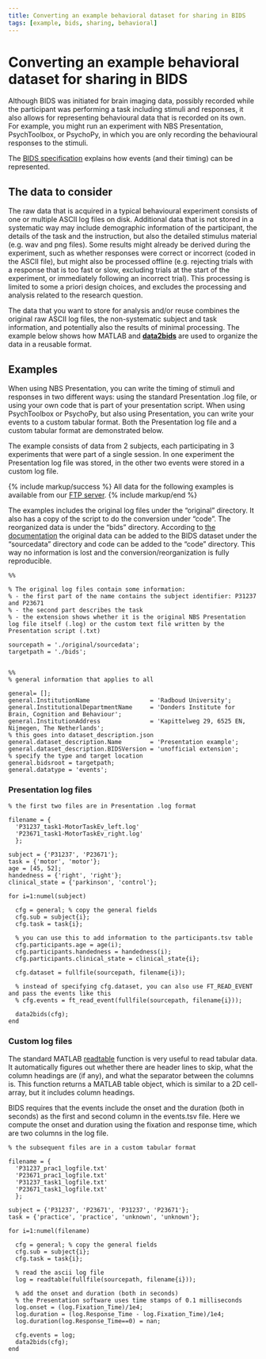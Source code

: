 ```yaml
---
title: Converting an example behavioral dataset for sharing in BIDS
tags: [example, bids, sharing, behavioral]
---
```


# Converting an example behavioral dataset for sharing in BIDS

Although BIDS was initiated for brain imaging data, possibly recorded while the participant was performing a task including stimuli and responses, it also allows for representing behavioural data that is recorded on its own. For example, you might run an experiment with NBS Presentation, PsychToolbox, or PsychoPy, in which you are only recording the behavioural responses to the stimuli.

The [BIDS specification](https://bids-specification.readthedocs.io/en/stable/04-modality-specific-files/) explains how events (and their timing) can be represented.

## The data to consider

The raw data that is acquired in a typical behavioural experiment consists of one or multiple ASCII log files on disk. Additional data that is not stored in a systematic way may include demographic information of the participant, the details of the task and the instruction, but also the detailed stimulus material (e.g. wav and png files). Some results might already be derived during the experiment, such as whether responses were correct or incorrect (coded in the ASCII file), but might also be processed offline (e.g. rejecting trials with a response that is too fast or slow, excluding trials at the start of the experiment, or immediately following an incorrect trial). This processing is limited to some a priori design choices, and excludes the processing and analysis related to the research question.

The data that you want to store for analysis and/or reuse combines the original raw ASCII log files, the non-systematic subject and task information, and potentially also the results of minimal processing. The example below shows how MATLAB and **[data2bids](https://github.com/fieldtrip/fieldtrip/blob/release/data2bids.m)** are used to organize the data in a reusable format.

## Examples

When using NBS Presentation, you can write the timing of stimuli and responses in two different ways: using the standard Presentation .log file, or using your own code that is part of your presentation script. When using PsychToolbox or PsychoPy, but also using Presentation, you can write your events to a custom tabular format. Both the Presentation log file and a custom tabular format are demonstrated below.

The example consists of data from 2 subjects, each participating in 3 experiments that were part of a single session. In one experiment the Presentation log file was stored, in the other two events were stored in a custom log file.

{% include markup/success %}
All data for the following examples is available from our [FTP server](ftp://ftp.fieldtriptoolbox.org/pub/fieldtrip/example/bids_presentation/).
{% include markup/end %}

The examples includes the original log files under the “original” directory. It also has a copy of the script to do the conversion under “code”. The reorganized data is under the “bids” directory. According to [the documentation](https://bids-specification.readthedocs.io/en/stable/02-common-principles.html#source-vs-raw-vs-derived-data) the original data can be added to the BIDS dataset under the “sourcedata” directory and code can be added to the “code” directory. This way no information is lost and the conversion/reorganization is fully reproducible.

```
%%

% The original log files contain some information:
% - the first part of the name contains the subject identifier: P31237 and P23671
% - the second part describes the task
% - the extension shows whether it is the original NBS Presentation log file itself (.log) or the custom text file written by the Presentation script (.txt)

sourcepath = './original/sourcedata';
targetpath = './bids';


%%
% general information that applies to all

general= [];
general.InstitutionName                 = 'Radboud University';
general.InstitutionalDepartmentName     = 'Donders Institute for Brain, Cognition and Behaviour';
general.InstitutionAddress              = 'Kapittelweg 29, 6525 EN, Nijmegen, The Netherlands';
% this goes into dataset_description.json
general.dataset_description.Name        = 'Presentation example';
general.dataset_description.BIDSVersion = 'unofficial extension';
% specify the type and target location
general.bidsroot = targetpath;
general.datatype = 'events';
```

### Presentation log files

```
% the first two files are in Presentation .log format

filename = {
  'P31237_task1-MotorTaskEv_left.log'
  'P23671_task1-MotorTaskEv_right.log'
  };

subject = {'P31237', 'P23671'};
task = {'motor', 'motor'};
age = [45, 52];
handedness = {'right', 'right'};
clinical_state = {'parkinson', 'control'};

for i=1:numel(subject)

  cfg = general; % copy the general fields
  cfg.sub = subject{i};
  cfg.task = task{i};

  % you can use this to add information to the participants.tsv table
  cfg.participants.age = age(i);
  cfg.participants.handedness = handedness(i);
  cfg.participants.clinical_state = clinical_state{i};

  cfg.dataset = fullfile(sourcepath, filename{i});

  % instead of specifying cfg.dataset, you can also use FT_READ_EVENT and pass the events like this
  % cfg.events = ft_read_event(fullfile(sourcepath, filename{i}));

  data2bids(cfg);
end
```

### Custom log files

The standard MATLAB [readtable](https://www.mathworks.com/help/matlab/ref/readtable.html) function is very useful to read tabular data. It automatically figures out whether there are header lines to skip, what the column headings are (if any), and what the separator between the columns is. This function returns a MATLAB table object, which is similar to a 2D cell-array, but it includes column headings.

BIDS requires that the events include the onset and the duration (both in seconds) as the first and second column in the events.tsv file. Here we compute the onset and duration using the fixation and response time, which are two columns in the log file.

```
% the subsequent files are in a custom tabular format

filename = {
  'P31237_prac1_logfile.txt'
  'P23671_prac1_logfile.txt'
  'P31237_task1_logfile.txt'
  'P23671_task1_logfile.txt'
  };

subject = {'P31237', 'P23671', 'P31237', 'P23671'};
task = {'practice', 'practice', 'unknown', 'unknown'};

for i=1:numel(filename)

  cfg = general; % copy the general fields
  cfg.sub = subject{i};
  cfg.task = task{i};

  % read the ascii log file
  log = readtable(fullfile(sourcepath, filename{i}));

  % add the onset and duration (both in seconds)
  % the Presentation software uses time stamps of 0.1 milliseconds
  log.onset = (log.Fixation_Time)/1e4;
  log.duration = (log.Response_Time - log.Fixation_Time)/1e4;
  log.duration(log.Response_Time==0) = nan;

  cfg.events = log;
  data2bids(cfg);
end
```
